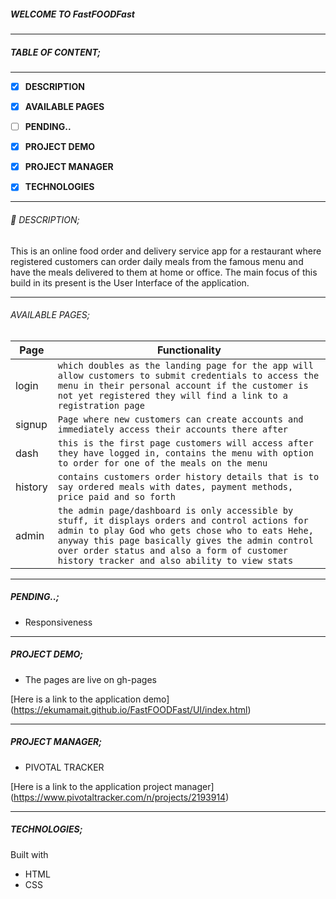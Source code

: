 ##### WELCOME TO FastFOODFast

------------

##### TABLE OF CONTENT;

------------

- [x] **DESCRIPTION**
- [x] **AVAILABLE PAGES**
- [ ] **PENDING..**
- [x] **PROJECT DEMO**
- [x] **PROJECT MANAGER**
- [x] **TECHNOLOGIES**


------------

###### :page_facing_up: DESCRIPTION;
This is an online food order and delivery service app for a restaurant where registered customers can order daily meals from the famous menu and have the meals delivered to them at home or office.
The main focus of this build in its present is the User Interface of the application.

------------

###### AVAILABLE PAGES;

|  Page   | Functionality |
| ------------ | ------------ |
| login | ` which doubles as the landing page for the app will allow customers to submit credentials to access the menu in their personal account if the customer is not yet registered they will find a link to a registration page `  |
| signup | `Page where new customers can create accounts and immediately access their accounts there after `  |
| dash | `this is the first page customers will access after they have logged in, contains the menu with option to order for one of the meals on the menu ` |
| history |  `contains customers order history details that is to say ordered meals with dates, payment methods, price paid and so forth ` |
| admin | `the admin page/dashboard is only accessible by stuff, it displays orders and control actions for admin to play God who gets chose who to eats Hehe, anyway this page basically gives the admin control over order status and also a form of customer history tracker and also ability to view stats ` |  

------------

##### PENDING..;

- Responsiveness

------------

##### PROJECT DEMO;

- The pages are live on gh-pages

[Here is a link to the application demo]
(https://ekumamait.github.io/FastFOODFast/UI/index.html)

------------

##### PROJECT MANAGER;

- PIVOTAL TRACKER

[Here is a link to the application project manager]
(https://www.pivotaltracker.com/n/projects/2193914)

------------

##### TECHNOLOGIES; 

Built with

- HTML
- CSS



